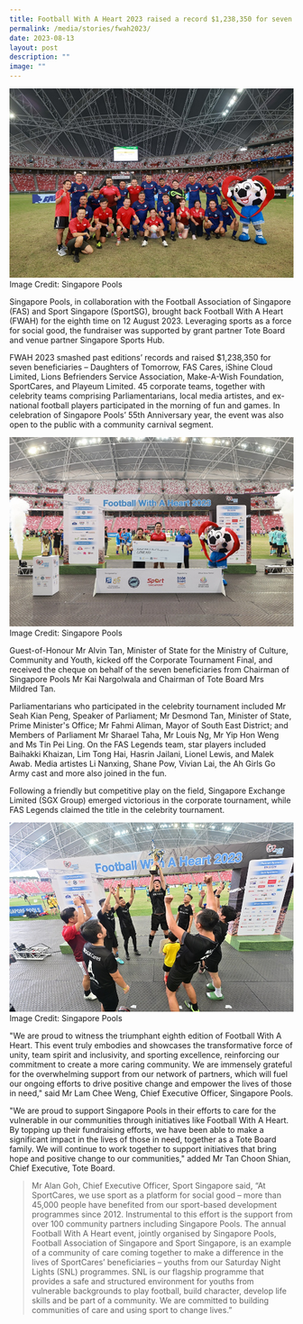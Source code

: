 ```yaml
---
title: Football With A Heart 2023 raised a record $1,238,350 for seven beneficiaries
permalink: /media/stories/fwah2023/
date: 2023-08-13
layout: post
description: ""
image: ""
---
```

![](/images/fwah%20photo%202.jpeg)
Image Credit: Singapore Pools 

Singapore Pools, in collaboration with the Football Association of Singapore (FAS) and Sport Singapore (SportSG), brought back Football With A Heart (FWAH) for the eighth time on 12 August 2023. Leveraging sports as a force for social good, the fundraiser was supported by grant partner Tote Board and venue partner Singapore Sports Hub.

FWAH 2023 smashed past editions’ records and raised $1,238,350 for seven beneficiaries – Daughters of Tomorrow, FAS Cares, iShine Cloud Limited, Lions Befrienders Service Association, Make-A-Wish Foundation, SportCares, and Playeum Limited. 45 corporate teams, together with celebrity teams comprising Parliamentarians, local media artistes, and ex-national football players participated in the morning of fun and games. In celebration of Singapore Pools’ 55th Anniversary year, the event was also open to the public with a community carnival segment.

![](/images/fwah%20photo%201.jpeg)Image Credit: Singapore Pools 


Guest-of-Honour Mr Alvin Tan, Minister of State for the Ministry of Culture, Community and Youth, kicked off the Corporate Tournament Final, and received the cheque on behalf of the seven beneficiaries from Chairman of Singapore Pools Mr Kai Nargolwala and Chairman of Tote Board Mrs Mildred Tan.

Parliamentarians who participated in the celebrity tournament included Mr Seah Kian Peng, Speaker of Parliament; Mr Desmond Tan, Minister of State, Prime Minister's Office; Mr Fahmi Aliman, Mayor of South East District; and Members of Parliament Mr Sharael Taha, Mr Louis Ng, Mr Yip Hon Weng and Ms Tin Pei Ling. On the FAS Legends team, star players included Baihakki Khaizan, Lim Tong Hai, Hasrin Jailani, Lionel Lewis, and Malek Awab. Media artistes Li Nanxing, Shane Pow, Vivian Lai, the Ah Girls Go Army cast and more also joined in the fun.

Following a friendly but competitive play on the field, Singapore Exchange Limited (SGX Group) emerged victorious in the corporate tournament, while FAS Legends claimed the title in the celebrity tournament.

![](/images/fwah%20photo%204.jpeg)
Image Credit: Singapore Pools 

"We are proud to witness the triumphant eighth edition of Football With A Heart. This event truly embodies and showcases the transformative force of unity, team spirit and inclusivity, and sporting excellence, reinforcing our commitment to create a more caring community. We are immensely grateful for the overwhelming support from our network of partners, which will fuel our ongoing efforts to drive positive change and empower the lives of those in need," said Mr Lam Chee Weng, Chief Executive Officer, Singapore Pools.

"We are proud to support Singapore Pools in their efforts to care for the vulnerable in our communities through initiatives like Football With A Heart. By topping up their fundraising efforts, we have been able to make a significant impact in the lives of those in need, together as a Tote Board family. We will continue to work together to support initiatives that bring hope and positive change to our communities," added Mr Tan Choon Shian, Chief Executive, Tote Board.

> Mr Alan Goh, Chief Executive Officer, Sport Singapore said, “At SportCares, we use sport as a platform for social good – more than 45,000 people have benefited from our sport-based development programmes since 2012. Instrumental to this effort is the support from over 100 community partners including Singapore Pools. The annual Football With A Heart event, jointly organised by Singapore Pools, Football Association of Singapore and Sport Singapore, is an example of a community of care coming together to make a difference in the lives of SportCares’ beneficiaries – youths from our Saturday Night Lights (SNL) programmes. SNL is our flagship programme that provides a safe and structured environment for youths from vulnerable backgrounds to play football, build character, develop life skills and be part of a community. We are committed to building communities of care and using sport to change lives.”